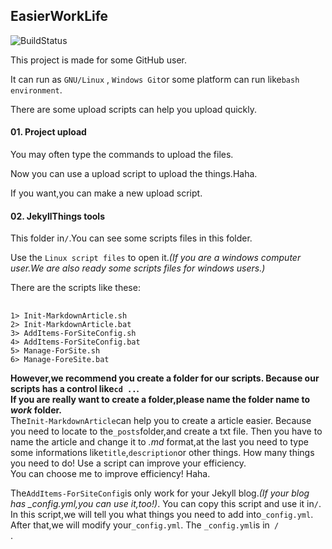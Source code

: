 ## EasierWorkLife
![BuildStatus](https://sunbossrs.github.io/assets/icons/isbuilding.png)

This project is made for some GitHub user.  
  
It can run as <code>GNU/Linux</code> , <code>Windows Git</code>or some platform can run like<code>bash environment</code>.  
  
There are some upload scripts can help you upload quickly.  
  
#### 01. Project upload
You may often type the commands to upload the files.  
  
Now you can use a upload script to upload the things.Haha.  
  
If you want,you can make a new upload script.  
  
#### 02. JekyllThings tools
This folder in<code>/</code>.You can see some scripts files in this folder.  
  
Use the <code>Linux script files</code> to open it.*(If you are a windows computer user.We are also ready some scripts files for windows users.)*  
  
There are the scripts like these:
<pre> <code>
1> Init-MarkdownArticle.sh
2> Init-MarkdownArticle.bat
3> AddItems-ForSiteConfig.sh
4> AddItems-ForSiteConfig.bat
5> Manage-ForSite.sh
6> Manage-ForeSite.bat
</code></pre>
**However,we recommend you create a folder for our scripts. Because our scripts has a control like<code>cd ..</code>.  
If you are really want to create a folder,please name the folder name to *work* folder.**  
The<code>Init-MarkdownArticle</code>can help you to create a article easier. Because you need to locate to the<code>_posts</code>folder,and create a txt file. Then you have to name the article and change it to *.md* format,at the last you need to type some informations like<code>title</code>,<code>description</code>or other things. How many things you need to do! Use a script can improve your efficiency.  
You can choose me to improve efficiency! Haha.  
  
The<code>AddItems-ForSiteConfig</code>is only work for your Jekyll blog.*(If your blog has _config.yml,you can use it,too!)*. You can copy this script and use it in<code>/</code>.  
In this script,we will tell you what things you need to add into<code>_config.yml</code>. After that,we will modify your<code>_config.yml</code>. The <code>_config.yml</code>is in<code> / </code>.
